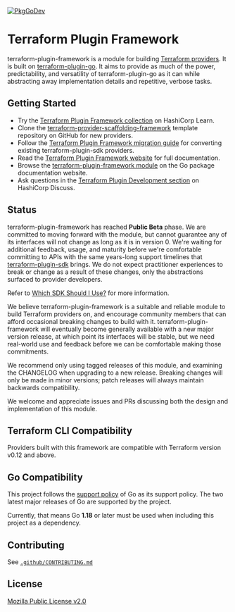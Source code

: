 [![PkgGoDev](https://pkg.go.dev/badge/github.com/hashicorp/terraform-plugin-framework)](https://pkg.go.dev/github.com/hashicorp/terraform-plugin-framework)

# Terraform Plugin Framework

terraform-plugin-framework is a module for building [Terraform providers](https://www.terraform.io/language/providers). It is built on [terraform-plugin-go](https://github.com/hashicorp/terraform-plugin-go). It aims to provide as much of the power, predictability, and versatility of terraform-plugin-go as it can while abstracting away implementation details and repetitive, verbose tasks.

## Getting Started

* Try the [Terraform Plugin Framework collection](https://learn.hashicorp.com/collections/terraform/providers-plugin-framework) on HashiCorp Learn.
* Clone the [terraform-provider-scaffolding-framework](https://github.com/hashicorp/terraform-provider-scaffolding-framework) template repository on GitHub for new providers.
* Follow the [Terraform Plugin Framework migration guide](https://www.terraform.io/plugin/framework/migrating) for converting existing terraform-plugin-sdk providers.
* Read the [Terraform Plugin Framework website](https://www.terraform.io/plugin/framework) for full documentation.
* Browse the [terraform-plugin-framework module](http://pkg.go.dev/github.com/hashicorp/terraform-plugin-framework) on the Go package documentation website.
* Ask questions in the [Terraform Plugin Development section](https://discuss.hashicorp.com/c/terraform-providers/tf-plugin-sdk/43) on HashiCorp Discuss.


## Status

terraform-plugin-framework has reached **Public Beta** phase. We are committed to moving forward with the module, but cannot guarantee any of its interfaces will not change as long as it is in version 0. We're waiting for additional feedback, usage, and maturity before we're comfortable committing to APIs with the same years-long support timelines that [terraform-plugin-sdk](https://github.com/hashicorp/terraform-plugin-sdk) brings. We do not expect practitioner experiences to break or change as a result of these changes, only the abstractions surfaced to provider developers.

Refer to [Which SDK Should I Use?](https://terraform.io/docs/plugin/which-sdk.html) for more information.

We believe terraform-plugin-framework is a suitable and reliable module to build Terraform providers on, and encourage community members that can afford occasional breaking changes to build with it. terraform-plugin-framework will eventually become generally available with a new major version release, at which point its interfaces will be stable, but we need real-world use and feedback before we can be comfortable making those commitments. 

We recommend only using tagged releases of this module, and examining the CHANGELOG when upgrading to a new release. Breaking changes will only be made in minor versions; patch releases will always maintain backwards compatibility.

We welcome and appreciate issues and PRs discussing both the design and implementation of this module.

## Terraform CLI Compatibility

Providers built with this framework are compatible with Terraform version v0.12 and above.

## Go Compatibility

This project follows the [support policy](https://golang.org/doc/devel/release.html#policy) of Go as its support policy. The two latest major releases of Go are supported by the project.

Currently, that means Go **1.18** or later must be used when including this project as a dependency.

## Contributing

See [`.github/CONTRIBUTING.md`](https://github.com/hashicorp/terraform-plugin-framework/blob/main/.github/CONTRIBUTING.md)

## License

[Mozilla Public License v2.0](https://github.com/hashicorp/terraform-plugin-framework/blob/main/LICENSE)
